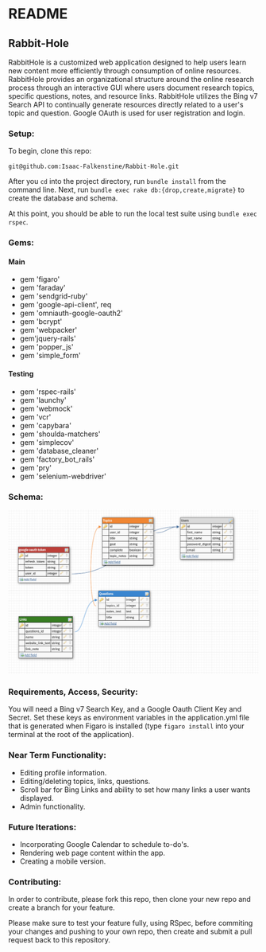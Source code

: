 # README
## Rabbit-Hole

RabbitHole is a customized web application designed to help users learn new content more efficiently through consumption of online resources. RabbitHole provides an organizational structure around the online research process through an interactive GUI where users document research topics, specific questions, notes, and resource links. RabbitHole utilizes the Bing v7 Search API to continually generate resources directly related to a user's topic and question. Google OAuth is used for user registration and login.

### Setup:

To begin, clone this repo:

```
git@github.com:Isaac-Falkenstine/Rabbit-Hole.git
```
After you `cd` into the project directory, run `bundle install` from the command line.
Next, run `bundle exec rake db:{drop,create,migrate}` to create the database and schema.

At this point, you should be able to run the local test suite using `bundle exec rspec`.

### Gems:

#### Main
- gem 'figaro'
- gem 'faraday'
- gem 'sendgrid-ruby'
- gem 'google-api-client', req
- gem 'omniauth-google-oauth2'
- gem 'bcrypt'
- gem 'webpacker'
- gem'jquery-rails'
- gem 'popper_js'
- gem 'simple_form'

#### Testing
- gem 'rspec-rails'
- gem 'launchy'
- gem 'webmock'
- gem 'vcr'
- gem 'capybara'
- gem 'shoulda-matchers'  
- gem 'simplecov'
- gem 'database_cleaner'
- gem 'factory_bot_rails'
- gem 'pry'
- gem 'selenium-webdriver'

### Schema:

![Schema](./schema2.png)

### Requirements, Access, Security:

You will need a Bing v7 Search Key, and a Google Oauth Client Key and Secret. Set these keys as environment variables in the application.yml file that is generated when Figaro is installed (type `figaro install` into your terminal at the root of the application).


### Near Term Functionality:
- Editing profile information.
- Editing/deleting topics, links, questions.
- Scroll bar for Bing Links and ability to set how many links a user wants displayed.
- Admin functionality.

### Future Iterations:

- Incorporating Google Calendar to schedule to-do's.
- Rendering web page content within the app.
- Creating a mobile version.


### Contributing:

In order to contribute, please fork this repo, then clone your new repo and create a branch for your feature.

Please make sure to test your feature fully, using RSpec, before commiting your changes and pushing to your own repo, then create and submit a pull request back to this repository.

